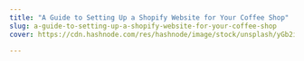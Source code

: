 ```yaml
---
title: "A Guide to Setting Up a Shopify Website for Your Coffee Shop"
slug: a-guide-to-setting-up-a-shopify-website-for-your-coffee-shop
cover: https://cdn.hashnode.com/res/hashnode/image/stock/unsplash/yGb2igKldYg/upload/9601d1559c0c145b29f2e117597b394d.jpeg

---
```


